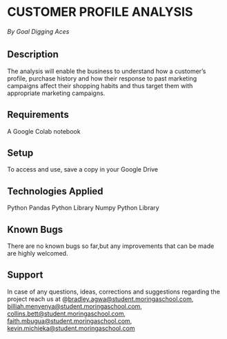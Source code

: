 # CUSTOMER PROFILE ANALYSIS

###### By Goal Digging Aces

## Description
The analysis will enable the business to understand how a customer’s profile, purchase history and how their response to past marketing campaigns affect their shopping habits and thus target them with appropriate marketing campaigns.

## Requirements
A Google Colab notebook

## Setup 
To access and use, save a copy in your Google Drive

## Technologies Applied
Python
Pandas Python Library
Numpy Python Library

## Known Bugs
There are no known bugs so far,but any improvements that can be made are highly welcomed.

## Support 
In case of any questions, ideas, corrections and suggestions regarding the project reach us at @bradley.agwa@student.moringaschool.com, billiah.menyenya@student.moringaschool.com, collins.bett@student.moringaschool.com, faith.mbugua@student.moringaschool.com, kevin.michieka@student.moringaschool.com
